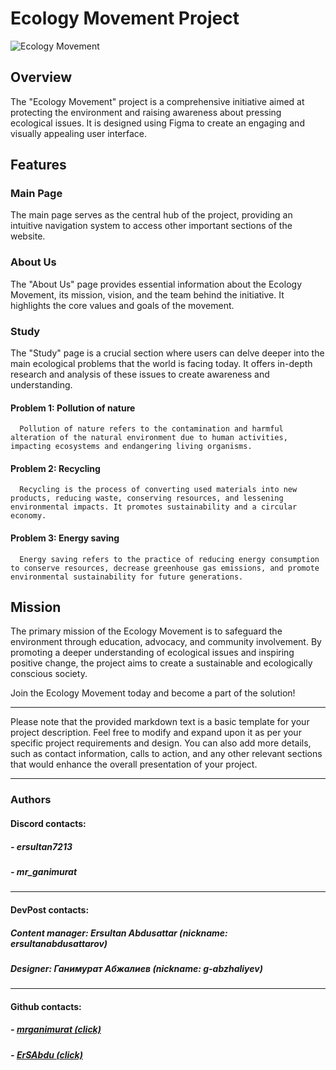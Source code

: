 # Ecology Movement Project

![Ecology Movement](link_to_project_image.png)

## Overview

The "Ecology Movement" project is a comprehensive initiative aimed at protecting the environment and raising awareness about pressing ecological issues. It is designed using Figma to create an engaging and visually appealing user interface.

## Features

 ### Main Page
   The main page serves as the central hub of the project, providing an intuitive navigation system to access other important sections of the website.

 ### About Us
   The "About Us" page provides essential information about the Ecology Movement, its mission, vision, and the team behind the initiative. It highlights the core values and goals of the movement.

 ### Study
   The "Study" page is a crucial section where users can delve deeper into the main ecological problems that the world is facing today. It offers in-depth research and analysis of these issues to create awareness and understanding.

   #### Problem 1: Pollution of nature
      Pollution of nature refers to the contamination and harmful alteration of the natural environment due to human activities, impacting ecosystems and endangering living organisms.

   #### Problem 2: Recycling
      Recycling is the process of converting used materials into new products, reducing waste, conserving resources, and lessening environmental impacts. It promotes sustainability and a circular economy.

   #### Problem 3: Energy saving
      Energy saving refers to the practice of reducing energy consumption to conserve resources, decrease greenhouse gas emissions, and promote environmental sustainability for future generations.

## Mission

The primary mission of the Ecology Movement is to safeguard the environment through education, advocacy, and community involvement. By promoting a deeper understanding of ecological issues and inspiring positive change, the project aims to create a sustainable and ecologically conscious society.

Join the Ecology Movement today and become a part of the solution!

---

Please note that the provided markdown text is a basic template for your project description. Feel free to modify and expand upon it as per your specific project requirements and design. You can also add more details, such as contact information, calls to action, and any other relevant sections that would enhance the overall presentation of your project.

---

### Authors
#### Discord contacts:
##### - ersultan7213
##### - mr_ganimurat

---

#### DevPost contacts:
##### Content manager: Ersultan Abdusattar (nickname: ersultanabdusattarov)
##### Designer: Ганимурат Абжалиев (nickname: g-abzhaliyev)

---

#### Github contacts:
##### - [mrganimurat (click)](https://github.com/mrganimurat)
##### - [ErSAbdu (click)](https://github.com/ErSAbdu)
